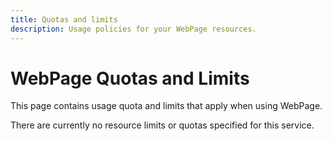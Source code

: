 ```yaml
---
title: Quotas and limits
description: Usage policies for your WebPage resources.
---
```


# WebPage Quotas and Limits

This page contains usage quota and limits that apply when using WebPage.


There are currently no resource limits or quotas specified for this service.
